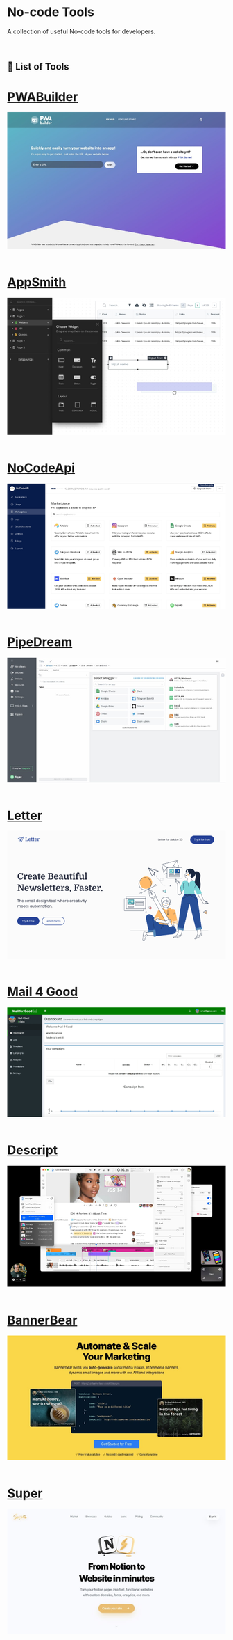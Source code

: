 # No-code Tools
A collection of useful No-code tools for developers.

<br>

## 📝 List of Tools
# [PWABuilder](https://www.pwabuilder.com/)
[![PWABuilder Screenshot](./images/pwabuilder.jpg)](https://www.pwabuilder.com/)
<br>
<br>
# [AppSmith](https://www.appsmith.com/)
[![AppSmith Screenshot](./images/appsmith.jpg)](https://www.appsmith.com/)
<br>
<br>
# [NoCodeApi](https://nocodeapi.com/)
[![NoCodeApi Screenshot](./images/nocodeapi.png)](https://nocodeapi.com/)
<br>
<br>
# [PipeDream](https://pipedream.com/)
[![PipeDream Screenshot](./images/pipedream.jpg)](https://pipedream.com/)
<br>
<br>
# [Letter](https://letter.so/)
[![Letter Screenshot](./images/letter.png)](https://letter.so/)
<br>
<br>
# [Mail 4 Good](https://github.com/freeCodeCamp/mail-for-good/)
[![Mail 4 Good Screenshot](./images/mail4good.png)](https://github.com/freeCodeCamp/mail-for-good/)
<br>
<br>
# [Descript](https://www.descript.com/)
[![Descript Screenshot](./images/descript.jpg)](https://www.descript.com/)
<br>
<br>
# [BannerBear](https://www.bannerbear.com/)
[![BannerBear Screenshot](./images/bannerbear.jpg)](https://www.bannerbear.com/)
<br>
<br>
# [Super](https://super.so/)
[![Super Screenshot](./images/super.jpg)](https://super.so/)
<br>
<br>